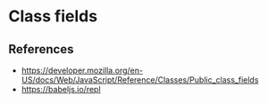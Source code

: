 # Class fields

## References

* https://developer.mozilla.org/en-US/docs/Web/JavaScript/Reference/Classes/Public_class_fields
* https://babeljs.io/repl
